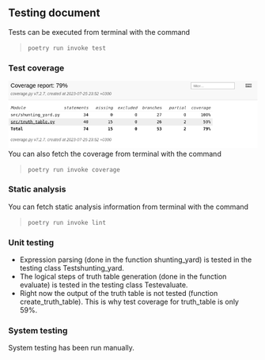 ## Testing document <br>
Tests can be executed from terminal with the command <br>

>`poetry run invoke test`

### Test coverage
![coverage report](/Documentation/images/coverage.png) <br>
You can also fetch the coverage from terminal with the command  <br>
>`poetry run invoke coverage`

### Static analysis
You can fetch static analysis information from terminal with the command <br>

>`poetry run invoke lint`

### Unit testing
- Expression parsing (done in the function shunting_yard) is tested in the testing class Testshunting_yard. <br>
- The logical steps of truth table generation (done in the function evaluate) is tested in the testing class Testevaluate.
- Right now the output of the truth table is not tested (function create_truth_table). This is why test coverage for truth_table is only 59%.

### System testing
System testing has been run manually.
